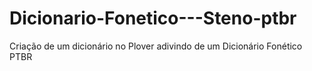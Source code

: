 # Dicionario-Fonetico---Steno-ptbr
Criação de um dicionário no Plover adivindo de um Dicionário Fonético PTBR
